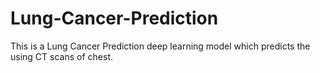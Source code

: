 # Lung-Cancer-Prediction
This is a Lung Cancer Prediction deep learning model which predicts the using CT scans of chest.
